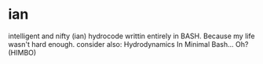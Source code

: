 # ian
intelligent and nifty (ian) hydrocode writtin entirely in BASH. Because my life wasn't hard enough.
consider also: Hydrodynamics In Minimal Bash... Oh? (HIMBO)
